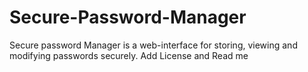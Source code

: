 # Secure-Password-Manager
Secure password Manager is a web-interface for storing, viewing and modifying passwords securely.
Add License and Read me
